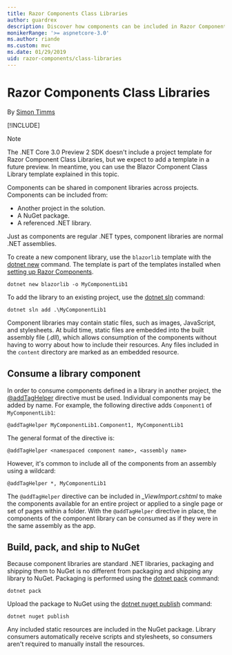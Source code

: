 ```yaml
---
title: Razor Components Class Libraries
author: guardrex
description: Discover how components can be included in Razor Components apps from an external component library.
monikerRange: '>= aspnetcore-3.0'
ms.author: riande
ms.custom: mvc
ms.date: 01/29/2019
uid: razor-components/class-libraries
---
```

# Razor Components Class Libraries

By [Simon Timms](https://github.com/stimms)

[!INCLUDE[](~/includes/razor-components-preview-notice.md)]

> [!NOTE]
> The .NET Core 3.0 Preview 2 SDK doesn't include a project template for Razor Component Class Libraries, but we expect to add a template in a future preview. In meantime, you can use the Blazor Component Class Library template explained in this topic.

Components can be shared in component libraries across projects. Components can be included from:

* Another project in the solution.
* A NuGet package.
* A referenced .NET library.

Just as components are regular .NET types, component libraries are normal .NET assemblies.

To create a new component library, use the `blazorlib` template with the [dotnet new](/dotnet/core/tools/dotnet-new) command. The template is part of the templates installed when [setting up Razor Components](/docs/get-started.html#setup).

```console
dotnet new blazorlib -o MyComponentLib1
```

To add the library to an existing project, use the [dotnet sln](/dotnet/core/tools/dotnet-sln) command:

```console
dotnet sln add .\MyComponentLib1
```

Component libraries may contain static files, such as images, JavaScript, and stylesheets. At build time, static files are embedded into the built assembly file (*.dll*), which allows consumption of the components without having to worry about how to include their resources. Any files included in the `content` directory are marked as an embedded resource. 

## Consume a library component

In order to consume components defined in a library in another project, the [@addTagHelper](/aspnet/core/mvc/views/tag-helpers/intro#add-helper-label) directive must be used. Individual components may be added by name. For example, the following directive adds `Component1` of `MyComponentLib1`:

```cshtml
@addTagHelper MyComponentLib1.Component1, MyComponentLib1
```

The general format of the directive is:

```cshtml
@addTagHelper <namespaced component name>, <assembly name>
```

However, it's common to include all of the components from an assembly using a wildcard:

```cshtml
@addTagHelper *, MyComponentLib1
```

The `@addTagHelper` directive can be included in *_ViewImport.cshtml* to make the components available for an entire project or applied to a single page or set of pages within a folder. With the `@addTagHelper` directive in place, the components of the component library can be consumed as if they were in the same assembly as the app. 

## Build, pack, and ship to NuGet

Because component libraries are standard .NET libraries, packaging and shipping them to NuGet is no different from packaging and shipping any library to NuGet. Packaging is performed using the [dotnet pack](/dotnet/core/tools/dotnet-pack) command:

```console
dotnet pack
```

Upload the package to NuGet using the [dotnet nuget publish](/dotnet/core/tools/dotnet-nuget-push) command:

```console
dotnet nuget publish
```

Any included static resources are included in the NuGet package. Library consumers automatically receive scripts and stylesheets, so consumers aren't required to manually install the resources.
